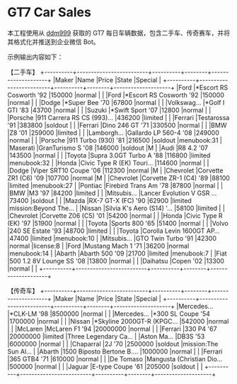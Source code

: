 # GT7 Car Sales

本工程使用从 [ddm999](https://ddm999.github.io/gt7info) 获取的 GT7 每日车辆数据，包含二手车、传奇赛车，并将其格式化并推送到企业微信 Bot。

示例输出内容如下：

【二手车】
+----------+-------------------------+----------+--------+--------------------+
|Maker     |Name                     |Price     |State   |Special             |
+----------+-------------------------+----------+--------+--------------------+
|Ford      |*Escort RS Cosworth '92  |150000    |normal  |                    |
|Ford      |*Escort RS Cosworth '92  |150000    |normal  |                    |
|Dodge     |*Super Bee '70           |67800     |normal  |                    |
|Volkswag… |*Golf I GTI '83          |43700     |normal  |                    |
|Suzuki    |*Swift Sport '07         |12800     |normal  |                    |
|Porsche   |911 Carrera RS CS (993)… |436200    |limited |                    |
|Ferrari   |Testarossa '91           |383800    |soldout |                    |
|Ferrari   |Dino 246 GT '71          |330500    |normal  |                    |
|BMW       |Z8 '01                   |259000    |limited |                    |
|Lamborgh… |Gallardo LP 560-4 '08    |249000    |normal  |                    |
|Porsche   |911 Turbo (930) '81      |216500    |soldout |menubook:31         |
|Maserati  |GranTurismo S '08        |146000    |soldout |M                   |
|Audi      |R8 4.2 '07               |143500    |normal  |                    |
|Toyota    |Supra 3.0GT Turbo A '88  |116800    |limited |menubook:32         |
|Honda     |Civic Type R (EK) Touri… |114600    |normal  |                    |
|Dodge     |Viper SRT10 Coupe '06    |112300    |normal  |M                   |
|Chevrolet |Corvette ZR1 (C6) '09    |107700    |normal  |M                   |
|Chevrolet |Corvette ZR-1 (C4) '89   |88100     |limited |menubook:27         |
|Pontiac   |Firebird Trans Am '78    |87800     |normal  |                    |
|BMW       |M3 '97                   |84200     |limited |                    |
|Mitsubis… |Lancer Evolution V GSR … |73400     |soldout |                    |
|Mazda     |RX-7 GT-X (FC) '90       |62900     |limited |mission:Beyond The… |
|Nissan    |Silvia K's Aero (S14) '… |58100     |limited |                    |
|Chevrolet |Corvette Z06 (C5) '01    |54200     |normal  |                    |
|Honda     |Civic Type R (EK) '97    |51900     |normal  |                    |
|Toyota    |Sports 800 '65           |51400     |normal  |                    |
|Volvo     |240 SE Estate '93        |48700     |limited |                    |
|Toyota    |Corolla Levin 1600GT AP… |47400     |limited |menubook:10         |
|Mitsubis… |GTO Twin Turbo '91       |42300     |normal  |license:B           |
|Ford      |Mustang Mach 1 '71       |36200     |normal  |menubook:14         |
|Abarth    |Abarth 500 '09           |21700     |limited |menubook:7          |
|Fiat      |500 1.2 8V Lounge SS '08 |13800     |normal  |                    |
|Daihatsu  |Copen '02                |13300     |normal  |                    |
+----------+-------------------------+----------+--------+--------------------+

【传奇车】
+----------+-------------------------+----------+--------+--------------------+
|Maker     |Name                     |Price     |State   |Special             |
+----------+-------------------------+----------+--------+--------------------+
|Mercedes… |*CLK-LM '98              |8500000   |normal  |                    |
|Mercedes… |*300 SL Coupe '54        |1700000   |normal  |                    |
|Nissan    |*Skyline 2000GT-R (KPGC… |542000    |normal  |                    |
|McLaren   |McLaren F1 '94           |20000000  |normal  |                    |
|Ferrari   |330 P4 '67               |20000000  |limited |Three Legendary Ca… |
|Aston Ma… |DB3S '53                 |6000000   |normal  |                    |
|Chaparral |2J '70                   |2500000   |soldout |mission:The Sun Al… |
|Abarth    |1500 Biposto Bertone B.… |1000000   |normal  |                    |
|Ferrari   |365 GTB4 '71             |610000    |normal  |                    |
|De Tomaso |Mangusta (Christian Dio… |500000    |normal  |                    |
|Jaguar    |E-type Coupe '61         |205000    |soldout |                    |
+----------+-------------------------+----------+--------+--------------------+